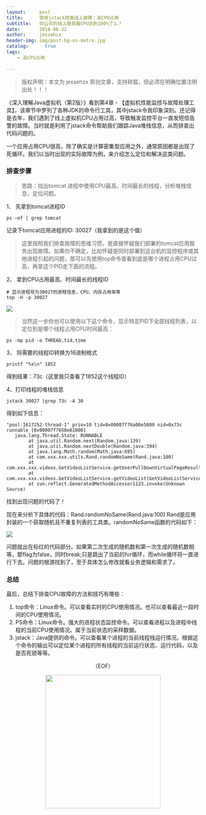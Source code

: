```yaml
---
layout:     post
title:      使用jstack排查线上故障：高CPU占用
subtitle:   你公司的线上服务器CPU达到100%了么？
date:       2018-06-22             
author:     jessehzx                
header-img: img/post-bg-os-metro.jpg
catalog: 	  true
tags:
    - 高CPU占用
        
---
```


> 版权声明：本文为 jessehzx 原创文章，支持转载，但必须在明确位置注明出处！！！

《深入理解Java虚拟机（第2版）》看到第4章 - 【虚拟机性能监控与故障处理工具】，该章节中罗列了各种JDK的命令行工具，其中jstack令我印象深刻。还记得是去年，我们遇到了线上虚拟机CPU占用过高，导致触发监控平台一直发短信告警的故障。当时就是利用了jstack命令帮助我们跟踪Java堆栈信息，从而排查出代码问题的。

一个应用占用CPU很高，除了确实是计算密集型应用之外，通常原因都是出现了死循环。我们以当时出现的实际故障为例，来介绍怎么定位和解决这类问题。

### 排查步骤

> 思路：找出tomcat 进程中使用CPU最高、时间最长的线程，分析堆栈信息，定位问题。

1、	先拿到tomcat进程ID 

```
ps –ef | grep tomcat
```
记录下tomcat应用进程的ID: 30027（我拿到的是这个值）

> 这里按照我们排查故障的思维习惯，是直接怀疑我们部署的tomcat应用服务出现故障。如果你不确定，比如怀疑是同时部署到这台机的监控程序或其他进程引起的问题，那可以先使用top命令查看到底是哪个进程占用CPU过高，再拿这个PID走下面的流程。

2、	拿到CPU占用最高、时间最长的线程ID

```
# 显示进程号为30027的进程信息，CPU、内存占用率等
top -H -p 30027
```
![](https://ws3.sinaimg.cn/large/006tNc79gy1fsjmoa4h15j30pa08wn7z.jpg) 

> 当然这一步你也可以使用以下这个命令，显示特定PID下全部线程列表，以定位到是哪个线程占用CPU时间最高：

```
ps -mp pid -o THREAD,tid,time
``` 
  
3、	将需要的线程ID转换为16进制格式

```
printf "%x\n" 1852
```
得到结果：73c（这里我只查看了1852这个线程ID）

4、打印线程的堆栈信息

```
jstack 30027 |grep 73c -A 30
```
得到如下信息：

```
"pool-1617252-thread-1" prio=10 tid=0x00007f76a00e5800 nid=0x73c runnable [0x00007f7658e61000]
   java.lang.Thread.State: RUNNABLE
        at java.util.Random.next(Random.java:139)
        at java.util.Random.nextDouble(Random.java:394)
        at java.lang.Math.random(Math.java:695)
        at com.xxx.xxx.utils.Rand.randomNoSame(Rand.java:100)
        at com.xxx.xxx.videos.GetVideoListService.getUserPullDownVirtualPageResult(GetVideoListService.java:275)
        at com.xxx.xxx.videos.GetVideoListService.getVideoList(GetVideoListService.java:94)
        at sun.reflect.GeneratedMethodAccessor1123.invoke(Unknown Source)
```

找到出现问题的代码了！

现在来分析下具体的代码：Rand.randomNoSame(Rand.java:100)
Rand是应用封装的一个获取随机且不重复列表的工具类。randomNoSame函数的代码如下：

![](https://ws4.sinaimg.cn/large/006tNc79gy1fsjlk401rzj30x80t2dl5.jpg)

问题就出在标红的代码部分。如果第二次生成的随机数和第一次生成的随机数相等，那flag为false，同时break;只是跳出了当前的for循环，而while循环将一直进行下去。问题的根源找到了，至于具体怎么修改就看业务逻辑和需求了。

 
### 总结

最后，总结下排查CPU故障的方法和技巧有哪些：

1. top命令：Linux命令。可以查看实时的CPU使用情况。也可以查看最近一段时间的CPU使用情况。
2. PS命令：Linux命令。强大的进程状态监控命令。可以查看进程以及进程中线程的当前CPU使用情况。属于当前状态的采样数据。
3. jstack：Java提供的命令。可以查看某个进程的当前线程栈运行情况。根据这个命令的输出可以定位某个进程的所有线程的当前运行状态、运行代码，以及是否死锁等等。

<p align="center">（EOF）</p>

<p align="center"><img src="https://ws3.sinaimg.cn/large/006tKfTcgy1fs2fjgw2icj30im0lk0um.jpg" width="300" height="348"/></p>